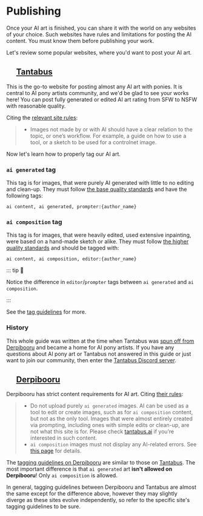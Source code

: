 # Publishing

Once your AI art is finished, you can share it with the world on any websites of your choice. Such websites have rules and limitations for posting the AI content. You must know them before publishing your work.

Let's review some popular websites, where you'd want to post your AI art.

<style>
.logo {
    display: inline-block;
    background-size: contain;
    min-width: 1em;
    height: 1em;
    text-decoration: underline;
}
.tantabus   { background-image: url(/tantabus-logo.svg); }
.derpibooru { background-image: url(/derpibooru-logo.svg); }
</style>

## <i class="tantabus logo"></i> [Tantabus](https://tantabus.ai)

This is the go-to website for posting almost any AI art with ponies. It is central to AI pony artists community, and we'd be glad to see your works here! You can post fully generated or edited AI art rating from SFW to NSFW with reasonable quality.

Citing the [relevant site rules](https://tantabus.ai/pages/rules):

> -   Images not made by or with AI should have a clear relation to the topic, or one’s workflow. For example, a guide on how to use a tool, or a sketch to be used for a controlnet image.

Now let's learn how to properly tag our AI art.

### `ai generated` tag

This tag is for images, that were purely AI generated with little to no editing and clean-up. They must follow [the base quality standards](https://tantabus.ai/pages/aibasequality) and have the following tags:

```csv
ai content, ai generated, prompter:{author_name}
```

### `ai composition` tag

This tag is for images, that were heavily edited, used extensive inpainting, were based on a hand-made sketch or alike. They must follow [the higher quality standards](https://tantabus.ai/pages/aicompquality) and should be tagged with:

```csv
ai content, ai composition, editor:{author_name}
```

::: tip 👀

Notice the difference in `editor`/`prompter` tags between `ai generated` and `ai composition`.

:::

See the [tag guidelines](https://tantabus.ai/pages/tags) for more.

### History

This whole guide was written at the time when Tantabus was [spun off from Derpibooru](https://derpibooru.org/forums/meta/topics/policy-update-regarding-ai-content) and became a home for AI pony artists. If you have any questions about AI pony art or Tantabus not answered in this guide or just want to join our community, then enter the [Tantabus Discord server](https://tantabus.ai/pages/discord).

## <i class="derpibooru logo"></i> [Derpibooru](https://derpibooru.org)

Derpibooru has strict content requirements for AI art. Citing [their rules](https://derpibooru.org/pages/rules):

> -   Do not upload purely `ai generated` images. AI can be used as a tool to edit or create images, such as for `ai composition` content, but not as the only tool. Images that were almost entirely created via prompting, including ones with simple edits or clean-up, are not what this site is for. Please check [tantabus.ai](https://tantabus.ai/) if you’re interested in such content.
> -   `ai composition` images must not display any AI-related errors. See [this page](https://derpibooru.org/pages/aiquality) for details.

The [tagging guidelines on Derpibooru](https://derpibooru.org/pages/tags) are similar to those on [Tantabus](#tantabus). The most important difference is that `ai generated` art **isn't allowed on Derpibooru**! Only `ai composition` is allowed.

In general, tagging guidelines between Derpibooru and Tantabus are almost the same except for the difference above, however they may slightly diverge as these sites evolve independently, so refer to the specific site's tagging guidelines to be sure.
